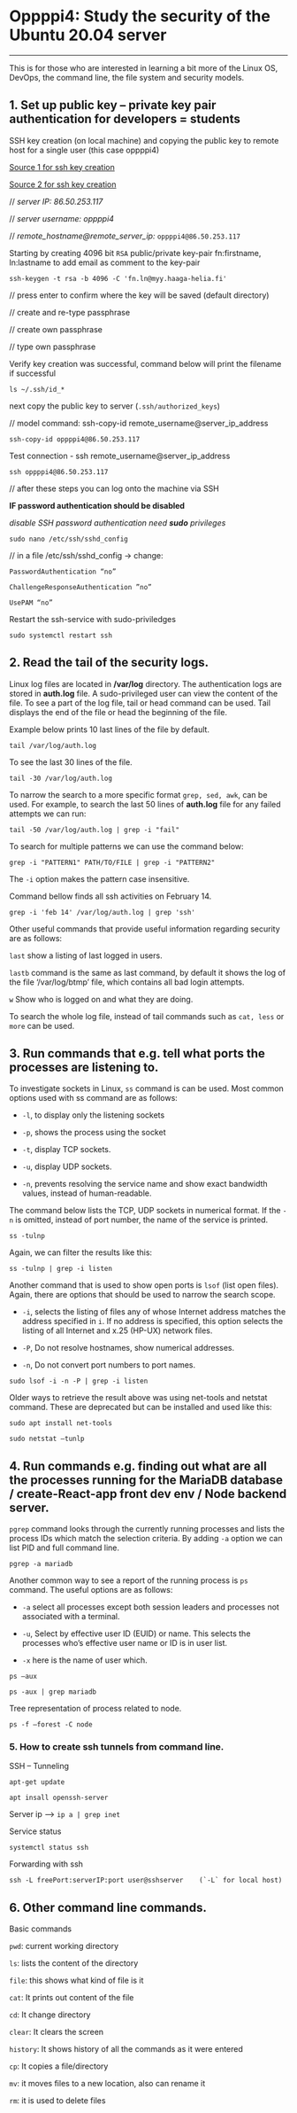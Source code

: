 
# Oppppi4: Study the security of the Ubuntu 20.04 server
---

This is for those who are interested in learning a bit more of the Linux OS, DevOps, the command line, the file system and security models. 


## 1. Set up public key – private key pair authentication for developers = students
SSH key creation (on local machine) and copying the public key to remote host for a single user (this case oppppi4)

[Source 1 for ssh key creation](https://www.digitalocean.com/community/tutorials/how-to-set-up-ssh-keys-on-ubuntu-20-04 "Google's Homepage")

[Source 2 for ssh key creation](https://linuxize.com/post/how-to-set-up-ssh-keys-on-ubuntu-20-04/ "Google's Homepage")

// *server IP: 86.50.253.117*

// *server username: oppppi4*

// *remote_hostname@remote_server_ip:* `oppppi4@86.50.253.117`

Starting by creating 4096 bit `RSA` public/private key-pair fn:firstname, ln:lastname to add email as comment to the key-pair 

	ssh-keygen -t rsa -b 4096 -C 'fn.ln@myy.haaga-helia.fi'

// press enter to confirm where the key will be saved (default directory)

// create and re-type passphrase

// create own passphrase

// type own passphrase

Verify key creation was successful, command below will print the filename if successful

	ls ~/.ssh/id_*

next copy the public key to server (`.ssh/authorized_keys`)

// model command: ssh-copy-id remote_username@server_ip_address

	ssh-copy-id oppppi4@86.50.253.117

Test connection - ssh remote_username@server_ip_address 

	ssh oppppi4@86.50.253.117

// after these steps you can log onto the machine via SSH


**IF password authentication should be disabled**

*disable SSH password authentication need **sudo** privileges*

	sudo nano /etc/ssh/sshd_config

// in a file /etc/ssh/sshd_config ->
change:

	PasswordAuthentication “no”

	ChallengeResponseAuthentication ”no”

	UsePAM “no”

Restart the ssh-service with sudo-priviledges

	sudo systemctl restart ssh

## 2. Read the tail of the security logs. 
Linux log files are located in **/var/log** directory. The authentication logs are stored in **auth.log** file. A sudo-privileged user can view the content of the file. To see a part of the log file, tail or head command can be used. Tail displays the end of the file or head the beginning of the file. 

Example below prints 10 last lines of the file by default.

	tail /var/log/auth.log 

To see the last 30 lines of the file.

	tail -30 /var/log/auth.log

To narrow the search to a more specific format `grep, sed, awk`, can be used. For example, to search the last 50 lines of **auth.log** file for any failed attempts we can run:

	tail -50 /var/log/auth.log | grep -i "fail"
	
To search for multiple patterns we can use the command below:

    grep -i "PATTERN1" PATH/TO/FILE | grep -i "PATTERN2"
    
The ` -i ` option makes the pattern case insensitive.  
    
Command bellow finds all ssh activities on February 14. 

    grep -i 'feb 14' /var/log/auth.log | grep 'ssh'
    
Other useful commands that provide useful information regarding security are as follows: 

`last` show a listing of last logged in users.

`lastb` command is the same as last command, by default it shows the log of the file ‘/var/log/btmp’ file, which contains all bad login attempts.

`w` Show who is logged on and what they are doing.


To search the whole log file, instead of tail commands such as `cat, less` or `more` can be used.

## 3. Run commands that e.g. tell what ports the processes are listening to. 
To investigate sockets in Linux, `ss` command is can be used. Most common options used with ss command are as follows: 

- `-l`, to display only the listening sockets

- `-p`, shows the process using the socket

- `-t`, display TCP sockets.

- `-u`, display UDP sockets.

- `-n`, prevents resolving the service name and show exact bandwidth values, instead of human-readable.


<!-- end of the list -->

The command below lists the TCP, UDP sockets in numerical format. If the `-n` is omitted, instead of port number, the name of the service is printed. 

	ss -tulnp 

Again, we can filter the results like this: 

	ss -tulnp | grep -i listen
 
 Another command that is used to show open ports is `lsof` (list open files). Again, there are options that should be used to narrow the search scope. 
- `-i`, selects the listing of files any of whose Internet address matches the address specified in `i`. If no address is specified, this option selects the listing of all Internet and x.25 (HP-UX) network files.

- `-P`, Do not resolve hostnames, show numerical addresses.

- `-n`, Do not convert port numbers to port names.

<!-- end of the list -->
	
	sudo lsof -i -n -P | grep -i listen

Older ways to retrieve the result above was using net-tools and netstat command. These are deprecated but can be installed and used like this: 

	sudo apt install net-tools

	sudo netstat –tunlp

## 4. Run commands e.g. finding out what are all the processes running for the MariaDB database / create-React-app front dev env  / Node backend server.

`pgrep` command looks through the currently running processes and lists the process IDs which match the selection criteria. By adding `-a` option we can list PID and full command line.

`pgrep -a mariadb`

Another common way to see a report of the running process is `ps` command. The useful options are as follows:

- `-a` select all processes except both session leaders and processes not associated with a terminal.

- `-u`, Select by effective user ID (EUID) or name.  This selects the processes who’s effective user name or ID is in user list.

- `-x` here is the name of user which.

<!-- end of the list -->

	ps –aux

	ps -aux | grep mariadb

Tree representation of process related to node.

	ps -f –forest -C node

### 5. How to create ssh tunnels from command line. 

SSH – Tunneling

	apt-get update

	apt insall openssh-server

Server ip   -->  `ip a | grep inet`

Service status

	systemctl status ssh

Forwarding with ssh

	ssh -L freePort:serverIP:port user@sshserver	(`-L` for local host)

## 6. Other command line commands.
Basic commands

`pwd`: current working directory

`ls`:  lists the content of the directory

`file`: this shows what kind of file is it

`cat`: It prints out content of the file

`cd`: It change directory

`clear`: It clears the screen

`history`: It shows history of all the commands as it were entered

`cp`: It copies a file/directory	

`mv`: it moves files to a new location, also can rename it

`rm`: it is used to delete files



